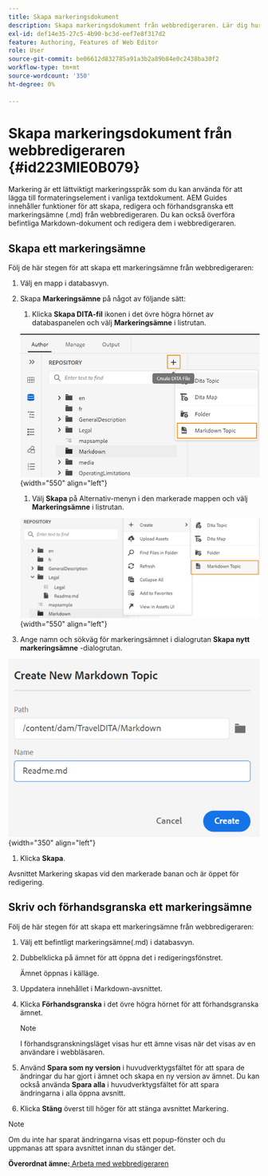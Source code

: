```yaml
---
title: Skapa markeringsdokument
description: Skapa markeringsdokument från webbredigeraren. Lär dig hur du skapar, redigerar och förhandsvisar ett markeringsämne i AEM.
exl-id: def14e35-27c5-4b90-bc3d-eef7e8f317d2
feature: Authoring, Features of Web Editor
role: User
source-git-commit: be06612d832785a91a3b2a89b84e0c2438ba30f2
workflow-type: tm+mt
source-wordcount: '350'
ht-degree: 0%

---
```


# Skapa markeringsdokument från webbredigeraren {#id223MIE0B079}

Markering är ett lättviktigt markeringsspråk som du kan använda för att lägga till formateringselement i vanliga textdokument. AEM Guides innehåller funktioner för att skapa, redigera och förhandsgranska ett markeringsämne \(.md\) från webbredigeraren. Du kan också överföra befintliga Markdown-dokument och redigera dem i webbredigeraren.

## Skapa ett markeringsämne

Följ de här stegen för att skapa ett markeringsämne från webbredigeraren:

1. Välj en mapp i databasvyn.
1. Skapa **Markeringsämne** på något av följande sätt:
   1. Klicka **Skapa DITA-fil** ikonen i det övre högra hörnet av databaspanelen och välj **Markeringsämne** i listrutan.

   ![](images/create-markdown-dita-topic.png){width="550" align="left"}

   1. Välj **Skapa** på Alternativ-menyn i den markerade mappen och välj **Markeringsämne** i listrutan.

   ![](images/create-markdown-options-menu.png){width="550" align="left"}

1. Ange namn och sökväg för markeringsämnet i dialogrutan **Skapa nytt markeringsämne** -dialogrutan.

![](images/create-markdown-dialog.png){width="350" align="left"}

1. Klicka **Skapa**.

Avsnittet Markering skapas vid den markerade banan och är öppet för redigering.

## Skriv och förhandsgranska ett markeringsämne

Följ de här stegen för att skapa ett markeringsämne från webbredigeraren:

1. Välj ett befintligt markeringsämne\(.md\) i databasvyn.
1. Dubbelklicka på ämnet för att öppna det i redigeringsfönstret.

   Ämnet öppnas i källäge.

1. Uppdatera innehållet i Markdown-avsnittet.
1. Klicka **Förhandsgranska** i det övre högra hörnet för att förhandsgranska ämnet.

   >[!NOTE]
   >
   > I förhandsgranskningsläget visas hur ett ämne visas när det visas av en användare i webbläsaren.

1. Använd **Spara som ny version** i huvudverktygsfältet för att spara de ändringar du har gjort i ämnet och skapa en ny version av ämnet. Du kan också använda **Spara alla** i huvudverktygsfältet för att spara ändringarna i alla öppna avsnitt.

1. Klicka **Stäng** överst till höger för att stänga avsnittet Markering.

>[!NOTE]
>
> Om du inte har sparat ändringarna visas ett popup-fönster och du uppmanas att spara avsnittet innan du stänger det.

**Överordnat ämne:**[ Arbeta med webbredigeraren](web-editor.md)
